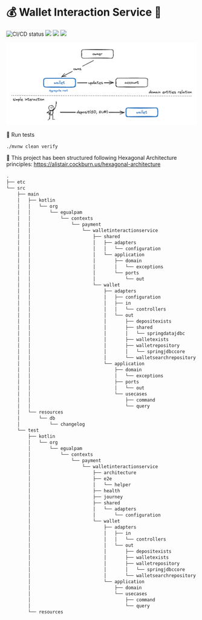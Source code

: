 # 💰 Wallet Interaction Service 💸

![CI/CD status](https://github.com/erickgualpa/wallet-interaction-service/actions/workflows/maven.yml/badge.svg)
[![](https://img.shields.io/badge/Spring%20Boot%20Version-3.3.4-blue)](/pom.xml)
[![](https://img.shields.io/badge/Java%20Version-21-blue)](/pom.xml)
[![](https://img.shields.io/badge/Kotlin%20Version-2.0.0-blue)](/pom.xml)

![wallet-interaction-service](etc/wallet-interaction-service.png)

🧪 Run tests
<br>

```shell script
./mvnw clean verify
```

📣 This project has been structured following Hexagonal Architecture principles:
https://alistair.cockburn.us/hexagonal-architecture

[//]: # (Directory tree below was generated using 'tree -d -I target' command)

```
.
├── etc
└── src
    ├── main
    │   ├── kotlin
    │   │   └── org
    │   │       └── egualpam
    │   │           └── contexts
    │   │               └── payment
    │   │                   └── walletinteractionservice
    │   │                       ├── shared
    │   │                       │   ├── adapters
    │   │                       │   │   └── configuration
    │   │                       │   └── application
    │   │                       │       ├── domain
    │   │                       │       │   └── exceptions
    │   │                       │       └── ports
    │   │                       │           └── out
    │   │                       └── wallet
    │   │                           ├── adapters
    │   │                           │   ├── configuration
    │   │                           │   ├── in
    │   │                           │   │   └── controllers
    │   │                           │   └── out
    │   │                           │       ├── depositexists
    │   │                           │       ├── shared
    │   │                           │       │   └── springdatajdbc
    │   │                           │       ├── walletexists
    │   │                           │       ├── walletrepository
    │   │                           │       │   └── springjdbccore
    │   │                           │       └── walletsearchrepository
    │   │                           └── application
    │   │                               ├── domain
    │   │                               │   └── exceptions
    │   │                               ├── ports
    │   │                               │   └── out
    │   │                               └── usecases
    │   │                                   ├── command
    │   │                                   └── query
    │   └── resources
    │       └── db
    │           └── changelog
    └── test
        ├── kotlin
        │   └── org
        │       └── egualpam
        │           └── contexts
        │               └── payment
        │                   └── walletinteractionservice
        │                       ├── architecture
        │                       ├── e2e
        │                       │   └── helper
        │                       ├── health
        │                       ├── journey
        │                       ├── shared
        │                       │   └── adapters
        │                       │       └── configuration
        │                       └── wallet
        │                           ├── adapters
        │                           │   ├── in
        │                           │   │   └── controllers
        │                           │   └── out
        │                           │       ├── depositexists
        │                           │       ├── walletexists
        │                           │       ├── walletrepository
        │                           │       │   └── springjdbccore
        │                           │       └── walletsearchrepository
        │                           └── application
        │                               ├── domain
        │                               └── usecases
        │                                   ├── command
        │                                   └── query
        └── resources
```
